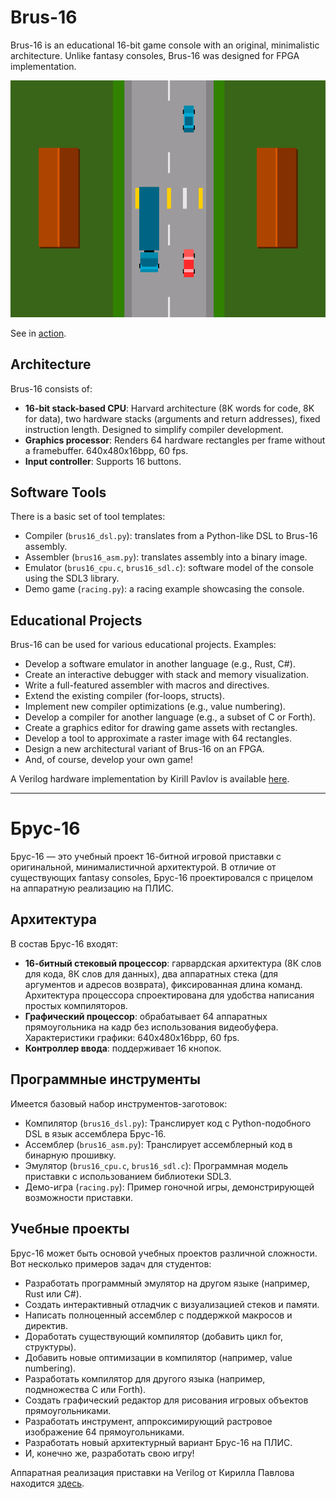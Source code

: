 # Brus-16

Brus-16 is an educational 16-bit game console with an original, minimalistic architecture.
Unlike fantasy consoles, Brus-16 was designed for FPGA implementation.

![](racing.png)

See in [action](https://true-grue.github.io/Brus-16-Demo/brus16.html).

## Architecture

Brus-16 consists of:

* **16-bit stack-based CPU**: Harvard architecture (8K words for code, 8K for data), two hardware stacks (arguments and return addresses), fixed instruction length. Designed to simplify compiler development.
* **Graphics processor**: Renders 64 hardware rectangles per frame without a framebuffer. 640x480x16bpp, 60 fps.
* **Input controller**: Supports 16 buttons.

## Software Tools

There is a basic set of tool templates:

* Compiler (`brus16_dsl.py`): translates from a Python-like DSL to Brus-16 assembly.
* Assembler (`brus16_asm.py`): translates assembly into a binary image.
* Emulator (`brus16_cpu.c`, `brus16_sdl.c`): software model of the console using the SDL3 library.
* Demo game (`racing.py`): a racing example showcasing the console.

## Educational Projects

Brus-16 can be used for various educational projects. Examples:

- Develop a software emulator in another language (e.g., Rust, C#).
- Create an interactive debugger with stack and memory visualization.
- Write a full-featured assembler with macros and directives.
- Extend the existing compiler (for-loops, structs).
- Implement new compiler optimizations (e.g., value numbering).
- Develop a compiler for another language (e.g., a subset of C or Forth).
- Create a graphics editor for drawing game assets with rectangles.
- Develop a tool to approximate a raster image with 64 rectangles.
- Design a new architectural variant of Brus-16 on an FPGA.
- And, of course, develop your own game!

A Verilog hardware implementation by Kirill Pavlov is available [here](https://github.com/Papr1ka/brus16).

---

# Брус-16

Брус-16 — это учебный проект 16-битной игровой приставки с оригинальной, минималистичной архитектурой.
В отличие от существующих fantasy consoles, Брус-16 проектировался с прицелом на аппаратную реализацию на ПЛИС.

## Архитектура

В состав Брус-16 входят:

* **16-битный стековый процессор**: гарвардская архитектура (8К слов для кода, 8К слов для данных), два аппаратных стека (для аргументов и адресов возврата), фиксированная длина команд. Архитектура процессора спроектирована для удобства написания простых компиляторов. 
* **Графический процессор**: обрабатывает 64 аппаратных прямоугольника на кадр без использования видеобуфера. Характеристики графики: 640x480x16bpp, 60 fps.
* **Контроллер ввода**: поддерживает 16 кнопок.

## Программные инструменты

Имеется базовый набор инструментов-заготовок:

* Компилятор (`brus16_dsl.py`): Транслирует код с Python-подобного DSL в язык ассемблера Брус-16.
* Ассемблер (`brus16_asm.py`): Транслирует ассемблерный код в бинарную прошивку.
* Эмулятор (`brus16_cpu.c`, `brus16_sdl.c`): Программная модель приставки с использованием библиотеки SDL3.
* Демо-игра (`racing.py`): Пример гоночной игры, демонстрирующей возможности приставки.

## Учебные проекты

Брус-16 может быть основой учебных проектов различной сложности. Вот несколько примеров задач для студентов:

* Разработать программный эмулятор на другом языке (например, Rust или C#).
* Создать интерактивный отладчик с визуализацией стеков и памяти.
* Написать полноценный ассемблер с поддержкой макросов и директив.
* Доработать существующий компилятор (добавить цикл for, структуры).
* Добавить новые оптимизации в компилятор (например, value numbering).
* Разработать компилятор для другого языка (например, подмножества C или Forth).
* Создать графический редактор для рисования игровых объектов прямоугольниками.
* Разработать инструмент, аппроксимирующий растровое изображение 64 прямоугольниками.
* Разработать новый архитектурный вариант Брус-16 на ПЛИС.
* И, конечно же, разработать свою игру!

Аппаратная реализация приставки на Verilog от Кирилла Павлова находится [здесь](https://github.com/Papr1ka/brus16).
